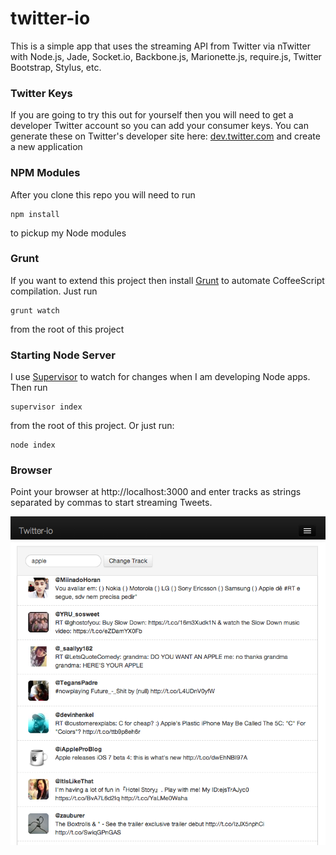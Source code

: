 # twitter-io

This is a simple app that uses the streaming API from Twitter via nTwitter with Node.js, Jade, Socket.io, Backbone.js, Marionette.js, require.js, Twitter Bootstrap, Stylus, etc.  


### Twitter Keys

If you are going to try this out for yourself then you will need to get a developer Twitter account so you can add your consumer  keys.  You can generate these on Twitter's developer site here: [dev.twitter.com](https://dev.twitter.com/) and create a new application

### NPM Modules

After you clone this repo you will need to run

    npm install

to pickup my Node modules

### Grunt 

If you want to extend this project then install [Grunt](http://gruntjs.com/) to automate CoffeeScript compilation.  Just run

    grunt watch

from the root of this project

### Starting Node Server

I use [Supervisor](https://github.com/isaacs/node-supervisor) to watch for changes when I am developing Node apps.  Then run

    supervisor index

from the root of this project.  Or just run:

    node index

### Browser

Point your browser at http://localhost:3000 and enter tracks as strings separated by commas to start streaming Tweets.  

![Screenshot](https://github.com/meagle/twitter-io/raw/master/public/images/twitterio-screenshot.png)

